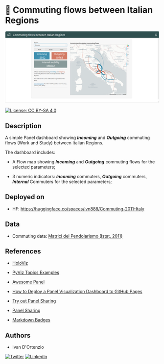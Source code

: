 # :watermelon: Commuting flows between Italian Regions

![img](https://raw.githubusercontent.com/ivandorte/panel-commuting-istat/main/images/dashboard.png)

[![License: CC BY-SA 4.0](https://img.shields.io/badge/License-CC%20BY--SA%204.0-lightgrey.svg)](https://creativecommons.org/licenses/by/4.0/)

## Description

A simple Panel dashboard showing ***Incoming*** and ***Outgoing*** commuting flows (Work and Study) between Italian Regions.

The dashboard includes:

- A Flow map showing ***Incoming*** and ***Outgoing*** commuting flows for the selected parameters;

- 3 numeric indicators: ***Incoming*** commuters, ***Outgoing*** commuters, ***Internal*** Commuters for the selected parameters;

## Deployed on

- HF: https://huggingface.co/spaces/ivn888/Commuting-2011-Italy

## Data

- Commuting data: [Matrici del Pendolarismo (Istat, 2011)](https://www.istat.it/it/archivio/139381)

## References

- [HoloViz](https://holoviz.org/)

- [PyViz Topics Examples](https://examples.pyviz.org/index.html)

- [Awesome Panel](https://awesome-panel.org/)

- [How to Deploy a Panel Visualization Dashboard to GitHub Pages](https://towardsdatascience.com/how-to-deploy-a-panel-visualization-dashboard-to-github-pages-2f520fd8660)

- [Try out Panel Sharing](https://discourse.holoviz.org/t/try-out-panel-sharing/4549)

- [Panel Sharing](https://awesome-panel.org/sharing)

- [Markdown Badges](https://github.com/Ileriayo/markdown-badges)

## Authors

- Ivan D'Ortenzio

[![Twitter](https://img.shields.io/badge/Twitter-%231DA1F2.svg?style=for-the-badge&logo=Twitter&logoColor=white)](https://twitter.com/ivanziogeo)
[![LinkedIn](https://img.shields.io/badge/linkedin-%230077B5.svg?style=for-the-badge&logo=linkedin&logoColor=white)](https://www.linkedin.com/in/ivan-d-ortenzio/)